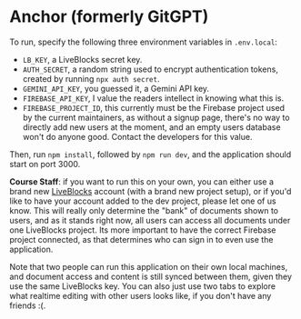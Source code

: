 # Anchor (formerly GitGPT)
To run, specify the following three environment variables in `.env.local`:
- `LB_KEY`, a LiveBlocks secret key.
- `AUTH_SECRET`, a random string used to encrypt authentication tokens, created by running `npx auth secret`.
- `GEMINI_API_KEY`, you guessed it, a Gemini API key.
- `FIREBASE_API_KEY`, I value the readers intellect in knowing what this is.
- `FIREBASE_PROJECT_ID`, this currently must be the Firebase project used by the current maintainers, as without a signup page, there's no way to directly add new users at the moment, and an empty users database won't do anyone good. Contact the developers for this value.

Then, run `npm install`, followed by `npm run dev`, and the application should start on port 3000.


**Course Staff**: if you want to run this on your own, you can either use a brand new [LiveBlocks](https://liveblocks.io/) account (with a brand new project setup), or if you'd like to have your account added to the dev project, please let one of us know. This will really only determine the "bank" of documents shown to users, and as it stands right now, all users can access all documents under one LiveBlocks project. Its more important to have the correct Firebase project connected, as that determines who can sign in to even use the application.

Note that two people can run this application on their own local machines, and document access and content is still synced between them, given they use the same LiveBlocks key. You can also just use two tabs to explore what realtime editing with other users looks like, if you don't have any friends :(.

